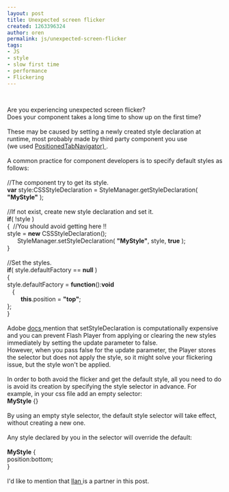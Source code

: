 ```yaml
---
layout: post
title: Unexpected screen flicker
created: 1263396324
author: oren
permalink: js/unexpected-screen-flicker
tags:
- JS
- style
- slow first time
- performance
- Flickering
---
```

<p>&nbsp;</p>
<div>Are you experiencing unexpected screen flicker?</div>
<div>Does your component takes a long time to show up on the first time?</div>
<div>&nbsp;</div>
<div>These may be caused by setting a newly created style declaration at runtime, most probably made by third party component you use <span><br />
</span>(we used <a href="http://www.tink.ws/blog/files/flex/PositionedTabNavigatorExample.html#app=e2ef&amp;c8fd-selectedIndex=0">PositionedTabNavigator)<span> </span></a>.</div>
<div>&nbsp;</div>
<div>A common practice for component developers is to specify default styles as follows:</div>
<div>&nbsp;</div>
<div><span>//The component try to get its style</span><span>.</span></div>
<div><b><span>var</span></b><span> style:CSSStyleDeclaration = StyleManager.getStyleDeclaration( </span><b><span>&quot;</span></b><b><span>MyStyle</span></b><b><span>&quot;</span></b><span> );</span></div>
<div>&nbsp;</div>
<div><span>//If not exist, create new style declaration and set it.</span></div>
<div><b><span>if</span></b><span>( !style )</span></div>
<div><span>{</span><span>&nbsp; //You should avoid getting here !!</span></div>
<div><span>style = </span><b><span>new</span></b><span> CSSStyleDeclaration();</span></div>
<div><span>&nbsp;&nbsp;&nbsp;&nbsp;&nbsp; StyleManager.setStyleDeclaration( </span><b><span>&quot;</span></b><b><span>MyStyle</span></b><b><span>&quot;</span></b><span>, style, </span><b><span>true</span></b><span> );</span></div>
<div><span>}</span></div>
<div><b>&nbsp;</b></div>
<div><span>//Set the styles.</span></div>
<div><b><span>if</span></b><span>( style.defaultFactory == </span><b><span>null</span></b><span> )</span></div>
<div><span>{</span></div>
<div><span>style.defaultFactory = </span><b><span>function</span></b><span>():</span><b><span>void</span></b></div>
<div><span>&nbsp;&nbsp; {</span></div>
<div><span>&nbsp;&nbsp; </span><b><span>&nbsp;&nbsp;&nbsp;&nbsp;&nbsp; this</span></b><span>.position = </span><b><span>&quot;top&quot;</span></b><span>;&nbsp; </span></div>
<div><span>};</span></div>
<div><span>}</span></div>
<div>&nbsp;</div>
<div>Adobe <a href="http://livedocs.adobe.com/flex/3/html/help.html?content=styles_07.html">docs </a>mention that setStyleDeclaration is computationally expensive and you can prevent Flash Player from applying or clearing the new styles immediately by setting the update parameter to false.</div>
<div>However, when you pass false for the update parameter, the Player stores the selector but does not apply the style, so it might solve your flickering issue, but the style won't be applied.</div>
<div>&nbsp;</div>
<div>In order to both avoid the flicker and get the default style, all you need to do is avoid its creation by specifying the style selector in advance. For example, in your css file add an empty selector:</div>
<div>
<div><b><span>MyStyle</span></b><span> {}</span></div>
<div>&nbsp;</div>
<div>By using an empty style selector, the default style selector will take effect, without creating a new one.</div>
<div>&nbsp;</div>
<div>Any style declared by you in the selector will override the default:</div>
<div>&nbsp;</div>
<div><b><span>MyStyle</span></b><span> {</span></div>
<div>position:bottom;</div>
<div><span>}</span></div>
&nbsp;</div>
<div><span>I'd like to mention that <a href="http://tikalk.tikalknowledge.com/users/ilan">Ilan </a>is a partner in this post.</span></div>

